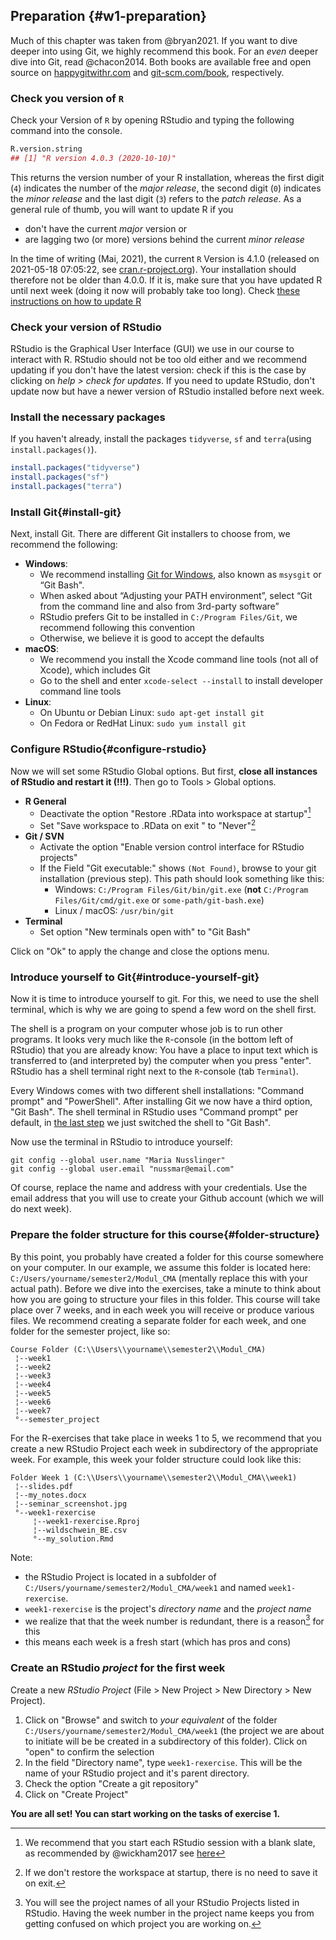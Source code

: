 ## Preparation {#w1-preparation}

Much of this chapter was taken from @bryan2021. If you want to dive deeper into using Git, we highly recommend this book. For an *even* deeper dive into Git, read @chacon2014. Both books are available free and open source on [happygitwithr.com](https://happygitwithr.com/) and [git-scm.com/book](https://git-scm.com/book/), respectively. 







### Check you version of `R`

Check your Version of `R` by opening RStudio and typing the following command into the console. 


```r
R.version.string
## [1] "R version 4.0.3 (2020-10-10)"
```

This returns the version number of your R installation, whereas the first digit (`4`) indicates the number of the *major release*, the second digit  (`0`) indicates the *minor release* and the last digit (`3`) refers to the *patch release*. As a general rule of thumb, you will want to update R if you

- don't have the current *major* version or
- are lagging two (or more) versions behind the current *minor release*

In the time of writing (Mai, 2021), the current `R` Version is 4.1.0 (released on 2021-05-18 07:05:22, see [cran.r-project.org](https://cran.r-project.org/)). Your installation should therefore not be older than 4.0.0. If it is, make sure that you have updated R until next week (doing it now will probably take too long). Check [these instructions on how to update R](https://www.linkedin.com/pulse/3-methods-update-r-rstudio-windows-mac-woratana-ngarmtrakulchol/)


### Check your version of RStudio

RStudio is the Graphical User Interface (GUI) we use in our course to interact with R. RStudio should not be too old either and we recommend updating if you don't have the latest version: check if this is the case by clicking on *help > check for updates*. If you need to update RStudio, don't update now but have a newer version of RStudio installed before next week. 


### Install the necessary packages

If you haven't already, install the packages `tidyverse`, `sf` and `terra`(using `install.packages()`). 


```r
install.packages("tidyverse")
install.packages("sf")
install.packages("terra")
```


### Install Git{#install-git}

Next, install Git. There are different Git installers to choose from, we recommend the following:

<!-- If you are not sure whether you already have Git installed or not, you can verify this by typing `git --version` in the terminal. If this command returns a version number you have Git installed already and might only need to update it. If this command returns `git: command not found` (or something similar), you will need to install Git first. -->


- **Windows**: 
  - We recommend installing [Git for Windows](https://gitforwindows.org/), also known as `msysgit` or “Git Bash". 
  - When asked about “Adjusting your PATH environment”, select “Git from the command line and also from 3rd-party software”
  - RStudio prefers Git to be installed in `C:/Program Files/Git`, we recommend following this convention
  - Otherwise, we believe it is good to accept the defaults
- **macOS**:  
  - We recommend you install the Xcode command line tools (not all of Xcode), which includes Git
  - Go to the shell and enter `xcode-select --install` to install developer command line tools
- **Linux**: 
  - On Ubuntu or Debian Linux: `sudo apt-get install git`
  - On Fedora or RedHat Linux: `sudo yum install git`
  


### Configure RStudio{#configure-rstudio}

Now we will set some RStudio Global options. But first, **close all instances of RStudio and restart it (!!!)**. Then go to Tools > Global options. 

- **R General**
  - Deactivate the option "Restore .RData into workspace at startup"[^restore]
  - Set "Save workspace to .RData on exit " to "Never"[^saveworkspace]
- **Git / SVN**
  - Activate the option "Enable version control interface for RStudio projects"
  - If the Field "Git executable:" shows `(Not Found)`, browse to your git installation (previous step). This path should look something like this:
    - Windows: `C:/Program Files/Git/bin/git.exe` (**not** `C:/Program Files/Git/cmd/git.exe` or `some-path/git-bash.exe`)
    - Linux / macOS: `/usr/bin/git`
- **Terminal**
  - Set option "New terminals open with" to "Git Bash" 
  
Click on "Ok" to apply the change and close the options menu.

[^restore]: We recommend that you start each RStudio session with a blank slate, as recommended by @wickham2017 see [here](https://r4ds.had.co.nz/workflow-projects.html)
[^saveworkspace]: If we don't restore the workspace at startup, there is no need to save it on exit.



### Introduce yourself to Git{#introduce-yourself-git}

Now it is time to introduce yourself to git. For this, we need to use the shell terminal, which is why we are going to spend a few word on the shell first. 

The shell is a program on your computer whose job is to run other programs. It looks very much like the `R`-console (in the bottom left of RStudio) that you are already know: You have a place to input text which is transferred to (and interpreted by) the computer when you press "enter". RStudio has a shell terminal right next to the `R`-console (tab `Terminal`).

Every Windows comes with two different shell installations: "Command prompt" and "PowerShell". After installing Git we now have a third option, "Git Bash". The shell terminal in RStudio uses "Command prompt" per default, in [the last step](#configure-rstudio) we just switched the shell to "Git Bash".

Now use the terminal in RStudio to introduce yourself:

```
git config --global user.name "Maria Nusslinger"
git config --global user.email "nussmar@email.com"
```

Of course, replace the name and address with your credentials. Use the email address that you will use to create your Github account (which we will do next week).



### Prepare the folder structure for this course{#folder-structure}




By this point, you probably have created a folder for this course somewhere on your computer. In our example, we assume this folder is located here: `C:/Users/yourname/semester2/Modul_CMA` (mentally replace this with your actual path). Before we dive into the exercises, take a minute to think about how you are going to structure your files in this folder. This course will take place over 7 weeks, and in each week you will receive or produce various files. We recommend creating a separate folder for each week, and one folder for the semester project, like so:





```
Course Folder (C:\\Users\\yourname\\semester2\\Modul_CMA)
 ¦--week1                                                
 ¦--week2                                                
 ¦--week3                                                
 ¦--week4                                                
 ¦--week5                                                
 ¦--week6                                                
 ¦--week7                                                
 °--semester_project 
```


For the R-exercises that take place in weeks 1 to 5, we recommend that you create a new RStudio Project each week in subdirectory of the appropriate week. For example, this week your folder structure could look like this: 





```
Folder Week 1 (C:\\Users\\yourname\\semester2\\Modul_CMA\\week1)
 ¦--slides.pdf                                                  
 ¦--my_notes.docx                                               
 ¦--seminar_screenshot.jpg                                      
 °--week1-rexercise                                             
     ¦--week1-rexercise.Rproj                                   
     ¦--wildschwein_BE.csv                                      
     °--my_solution.Rmd   
```


Note: 

- the RStudio Project is located in a subfolder of `C:/Users/yourname/semester2/Modul_CMA/week1` and named `week1-rexercise`.
- `week1-rexercise` is the project's *directory name* and the *project name*
- we realize that that the week number is redundant, there is a reason[^redundancy] for this
- this means each week is a fresh start (which has pros and cons)

[^redundancy]: You will see the project names of all your RStudio Projects listed in RStudio. Having the week number in the project name keeps you from getting confused on which project you are working on.


### Create an RStudio *project* for the first week


Create a new *RStudio Project* (File > New Project > New Directory > New Project). 

1. Click on "Browse" and switch to *your equivalent* of the folder `C:/Users/yourname/semester2/Modul_CMA/week1` (the project we are about to initiate will be be created in a subdirectory of this folder). Click on "open" to confirm the selection
2. In the field "Directory name", type `week1-rexercise`. This will be the name of your RStudio project and it's parent directory.
3. Check the option "Create a git repository"
4. Click on "Create Project"


**You are all set! You can start working on the tasks of exercise 1.**    

<!-- Create a new .R (or .Rmd) File and divide it into the sections necessary in a classical Data Science workflow. In .R Files, "Sections" can be created within RStudio by adding Comments (`#`) with at least 4 trailing dashes, equal, or pound signs ( `-`, `=`,`#`). In .Rmd Files, their are created with leading pound signs (`#`). -->

<!-- Sections allow code folding (try clicking on the small triangle next to the line number) and facilitate navigation (try the shortcut: `Shift`+`Alt`+`J`). We recommend following sections: -->

<!-- - Loading environment / libraries -->
<!-- - Data import -->
<!-- - Data cleansing -->
<!-- - Data analysis and visualization -->





















